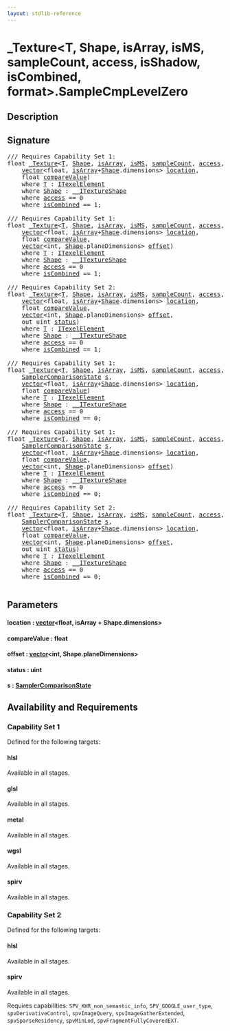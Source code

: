 ```yaml
---
layout: stdlib-reference
---
```


# \_Texture\<T, Shape, isArray, isMS, sampleCount, access, isShadow, isCombined, format\>\.SampleCmpLevelZero

## Description





## Signature 

<pre>
/// Requires Capability Set 1:
<span class="code_keyword">float</span> <a href="index.html" class="code_type">_Texture</a>&lt;<a href="index.html#typeparam-T" class="code_type">T</a>, <a href="index.html#typeparam-Shape" class="code_type">Shape</a>, <a href="index.html#decl-isArray" class="code_var">isArray</a>, <a href="index.html#decl-isMS" class="code_var">isMS</a>, <a href="index.html#decl-sampleCount" class="code_var">sampleCount</a>, <a href="index.html#decl-access" class="code_var">access</a>, <a href="index.html#decl-isShadow" class="code_var">isShadow</a>, <a href="index.html#decl-isCombined" class="code_var">isCombined</a>, <a href="index.html#decl-format" class="code_var">format</a>&gt;.<a href="samplecmplevelzero-069e.html">SampleCmpLevelZero</a>(
    <a href="../vector/index.html" class="code_type">vector</a>&lt;<span class="code_keyword">float</span>, <a href="index.html#decl-isArray" class="code_var">isArray</a>+<a href="index.html#typeparam-Shape" class="code_type">Shape</a>.dimensions&gt; <a href="samplecmplevelzero-069e.html#decl-location" class="code_param">location</a>,
    <span class="code_keyword">float</span> <a href="samplecmplevelzero-069e.html#decl-compareValue" class="code_param">compareValue</a>)
    <span class='code_keyword'>where</span> <a href="index.html#typeparam-T" class="code_type">T</a> : <a href="../../interfaces/itexelelement-016/index.html" class="code_type">ITexelElement</a>
    <span class='code_keyword'>where</span> <a href="index.html#typeparam-Shape" class="code_type">Shape</a> : <a href="../../interfaces/0_itextureshape-023a/index.html" class="code_type">__ITextureShape</a>
    <span class='code_keyword'>where</span> <a href="index.html#decl-access" class="code_var">access</a> == 0
    <span class='code_keyword'>where</span> <a href="index.html#decl-isCombined" class="code_var">isCombined</a> == 1;

/// Requires Capability Set 1:
<span class="code_keyword">float</span> <a href="index.html" class="code_type">_Texture</a>&lt;<a href="index.html#typeparam-T" class="code_type">T</a>, <a href="index.html#typeparam-Shape" class="code_type">Shape</a>, <a href="index.html#decl-isArray" class="code_var">isArray</a>, <a href="index.html#decl-isMS" class="code_var">isMS</a>, <a href="index.html#decl-sampleCount" class="code_var">sampleCount</a>, <a href="index.html#decl-access" class="code_var">access</a>, <a href="index.html#decl-isShadow" class="code_var">isShadow</a>, <a href="index.html#decl-isCombined" class="code_var">isCombined</a>, <a href="index.html#decl-format" class="code_var">format</a>&gt;.<a href="samplecmplevelzero-069e.html">SampleCmpLevelZero</a>(
    <a href="../vector/index.html" class="code_type">vector</a>&lt;<span class="code_keyword">float</span>, <a href="index.html#decl-isArray" class="code_var">isArray</a>+<a href="index.html#typeparam-Shape" class="code_type">Shape</a>.dimensions&gt; <a href="samplecmplevelzero-069e.html#decl-location" class="code_param">location</a>,
    <span class="code_keyword">float</span> <a href="samplecmplevelzero-069e.html#decl-compareValue" class="code_param">compareValue</a>,
    <a href="../vector/index.html" class="code_type">vector</a>&lt;<span class="code_keyword">int</span>, <a href="index.html#typeparam-Shape" class="code_type">Shape</a>.planeDimensions&gt; <a href="samplecmplevelzero-069e.html#decl-offset" class="code_param">offset</a>)
    <span class='code_keyword'>where</span> <a href="index.html#typeparam-T" class="code_type">T</a> : <a href="../../interfaces/itexelelement-016/index.html" class="code_type">ITexelElement</a>
    <span class='code_keyword'>where</span> <a href="index.html#typeparam-Shape" class="code_type">Shape</a> : <a href="../../interfaces/0_itextureshape-023a/index.html" class="code_type">__ITextureShape</a>
    <span class='code_keyword'>where</span> <a href="index.html#decl-access" class="code_var">access</a> == 0
    <span class='code_keyword'>where</span> <a href="index.html#decl-isCombined" class="code_var">isCombined</a> == 1;

/// Requires Capability Set 2:
<span class="code_keyword">float</span> <a href="index.html" class="code_type">_Texture</a>&lt;<a href="index.html#typeparam-T" class="code_type">T</a>, <a href="index.html#typeparam-Shape" class="code_type">Shape</a>, <a href="index.html#decl-isArray" class="code_var">isArray</a>, <a href="index.html#decl-isMS" class="code_var">isMS</a>, <a href="index.html#decl-sampleCount" class="code_var">sampleCount</a>, <a href="index.html#decl-access" class="code_var">access</a>, <a href="index.html#decl-isShadow" class="code_var">isShadow</a>, <a href="index.html#decl-isCombined" class="code_var">isCombined</a>, <a href="index.html#decl-format" class="code_var">format</a>&gt;.<a href="samplecmplevelzero-069e.html">SampleCmpLevelZero</a>(
    <a href="../vector/index.html" class="code_type">vector</a>&lt;<span class="code_keyword">float</span>, <a href="index.html#decl-isArray" class="code_var">isArray</a>+<a href="index.html#typeparam-Shape" class="code_type">Shape</a>.dimensions&gt; <a href="samplecmplevelzero-069e.html#decl-location" class="code_param">location</a>,
    <span class="code_keyword">float</span> <a href="samplecmplevelzero-069e.html#decl-compareValue" class="code_param">compareValue</a>,
    <a href="../vector/index.html" class="code_type">vector</a>&lt;<span class="code_keyword">int</span>, <a href="index.html#typeparam-Shape" class="code_type">Shape</a>.planeDimensions&gt; <a href="samplecmplevelzero-069e.html#decl-offset" class="code_param">offset</a>,
    <span class="code_keyword">out</span> <span class="code_keyword">uint</span> <a href="samplecmplevelzero-069e.html#decl-status" class="code_param">status</a>)
    <span class='code_keyword'>where</span> <a href="index.html#typeparam-T" class="code_type">T</a> : <a href="../../interfaces/itexelelement-016/index.html" class="code_type">ITexelElement</a>
    <span class='code_keyword'>where</span> <a href="index.html#typeparam-Shape" class="code_type">Shape</a> : <a href="../../interfaces/0_itextureshape-023a/index.html" class="code_type">__ITextureShape</a>
    <span class='code_keyword'>where</span> <a href="index.html#decl-access" class="code_var">access</a> == 0
    <span class='code_keyword'>where</span> <a href="index.html#decl-isCombined" class="code_var">isCombined</a> == 1;

/// Requires Capability Set 1:
<span class="code_keyword">float</span> <a href="index.html" class="code_type">_Texture</a>&lt;<a href="index.html#typeparam-T" class="code_type">T</a>, <a href="index.html#typeparam-Shape" class="code_type">Shape</a>, <a href="index.html#decl-isArray" class="code_var">isArray</a>, <a href="index.html#decl-isMS" class="code_var">isMS</a>, <a href="index.html#decl-sampleCount" class="code_var">sampleCount</a>, <a href="index.html#decl-access" class="code_var">access</a>, <a href="index.html#decl-isShadow" class="code_var">isShadow</a>, <a href="index.html#decl-isCombined" class="code_var">isCombined</a>, <a href="index.html#decl-format" class="code_var">format</a>&gt;.<a href="samplecmplevelzero-069e.html">SampleCmpLevelZero</a>(
    <a href="../samplercomparisonstate-07h/index.html" class="code_type">SamplerComparisonState</a> <a href="samplecmplevelzero-069e.html#decl-s" class="code_param">s</a>,
    <a href="../vector/index.html" class="code_type">vector</a>&lt;<span class="code_keyword">float</span>, <a href="index.html#decl-isArray" class="code_var">isArray</a>+<a href="index.html#typeparam-Shape" class="code_type">Shape</a>.dimensions&gt; <a href="samplecmplevelzero-069e.html#decl-location" class="code_param">location</a>,
    <span class="code_keyword">float</span> <a href="samplecmplevelzero-069e.html#decl-compareValue" class="code_param">compareValue</a>)
    <span class='code_keyword'>where</span> <a href="index.html#typeparam-T" class="code_type">T</a> : <a href="../../interfaces/itexelelement-016/index.html" class="code_type">ITexelElement</a>
    <span class='code_keyword'>where</span> <a href="index.html#typeparam-Shape" class="code_type">Shape</a> : <a href="../../interfaces/0_itextureshape-023a/index.html" class="code_type">__ITextureShape</a>
    <span class='code_keyword'>where</span> <a href="index.html#decl-access" class="code_var">access</a> == 0
    <span class='code_keyword'>where</span> <a href="index.html#decl-isCombined" class="code_var">isCombined</a> == 0;

/// Requires Capability Set 1:
<span class="code_keyword">float</span> <a href="index.html" class="code_type">_Texture</a>&lt;<a href="index.html#typeparam-T" class="code_type">T</a>, <a href="index.html#typeparam-Shape" class="code_type">Shape</a>, <a href="index.html#decl-isArray" class="code_var">isArray</a>, <a href="index.html#decl-isMS" class="code_var">isMS</a>, <a href="index.html#decl-sampleCount" class="code_var">sampleCount</a>, <a href="index.html#decl-access" class="code_var">access</a>, <a href="index.html#decl-isShadow" class="code_var">isShadow</a>, <a href="index.html#decl-isCombined" class="code_var">isCombined</a>, <a href="index.html#decl-format" class="code_var">format</a>&gt;.<a href="samplecmplevelzero-069e.html">SampleCmpLevelZero</a>(
    <a href="../samplercomparisonstate-07h/index.html" class="code_type">SamplerComparisonState</a> <a href="samplecmplevelzero-069e.html#decl-s" class="code_param">s</a>,
    <a href="../vector/index.html" class="code_type">vector</a>&lt;<span class="code_keyword">float</span>, <a href="index.html#decl-isArray" class="code_var">isArray</a>+<a href="index.html#typeparam-Shape" class="code_type">Shape</a>.dimensions&gt; <a href="samplecmplevelzero-069e.html#decl-location" class="code_param">location</a>,
    <span class="code_keyword">float</span> <a href="samplecmplevelzero-069e.html#decl-compareValue" class="code_param">compareValue</a>,
    <a href="../vector/index.html" class="code_type">vector</a>&lt;<span class="code_keyword">int</span>, <a href="index.html#typeparam-Shape" class="code_type">Shape</a>.planeDimensions&gt; <a href="samplecmplevelzero-069e.html#decl-offset" class="code_param">offset</a>)
    <span class='code_keyword'>where</span> <a href="index.html#typeparam-T" class="code_type">T</a> : <a href="../../interfaces/itexelelement-016/index.html" class="code_type">ITexelElement</a>
    <span class='code_keyword'>where</span> <a href="index.html#typeparam-Shape" class="code_type">Shape</a> : <a href="../../interfaces/0_itextureshape-023a/index.html" class="code_type">__ITextureShape</a>
    <span class='code_keyword'>where</span> <a href="index.html#decl-access" class="code_var">access</a> == 0
    <span class='code_keyword'>where</span> <a href="index.html#decl-isCombined" class="code_var">isCombined</a> == 0;

/// Requires Capability Set 2:
<span class="code_keyword">float</span> <a href="index.html" class="code_type">_Texture</a>&lt;<a href="index.html#typeparam-T" class="code_type">T</a>, <a href="index.html#typeparam-Shape" class="code_type">Shape</a>, <a href="index.html#decl-isArray" class="code_var">isArray</a>, <a href="index.html#decl-isMS" class="code_var">isMS</a>, <a href="index.html#decl-sampleCount" class="code_var">sampleCount</a>, <a href="index.html#decl-access" class="code_var">access</a>, <a href="index.html#decl-isShadow" class="code_var">isShadow</a>, <a href="index.html#decl-isCombined" class="code_var">isCombined</a>, <a href="index.html#decl-format" class="code_var">format</a>&gt;.<a href="samplecmplevelzero-069e.html">SampleCmpLevelZero</a>(
    <a href="../samplercomparisonstate-07h/index.html" class="code_type">SamplerComparisonState</a> <a href="samplecmplevelzero-069e.html#decl-s" class="code_param">s</a>,
    <a href="../vector/index.html" class="code_type">vector</a>&lt;<span class="code_keyword">float</span>, <a href="index.html#decl-isArray" class="code_var">isArray</a>+<a href="index.html#typeparam-Shape" class="code_type">Shape</a>.dimensions&gt; <a href="samplecmplevelzero-069e.html#decl-location" class="code_param">location</a>,
    <span class="code_keyword">float</span> <a href="samplecmplevelzero-069e.html#decl-compareValue" class="code_param">compareValue</a>,
    <a href="../vector/index.html" class="code_type">vector</a>&lt;<span class="code_keyword">int</span>, <a href="index.html#typeparam-Shape" class="code_type">Shape</a>.planeDimensions&gt; <a href="samplecmplevelzero-069e.html#decl-offset" class="code_param">offset</a>,
    <span class="code_keyword">out</span> <span class="code_keyword">uint</span> <a href="samplecmplevelzero-069e.html#decl-status" class="code_param">status</a>)
    <span class='code_keyword'>where</span> <a href="index.html#typeparam-T" class="code_type">T</a> : <a href="../../interfaces/itexelelement-016/index.html" class="code_type">ITexelElement</a>
    <span class='code_keyword'>where</span> <a href="index.html#typeparam-Shape" class="code_type">Shape</a> : <a href="../../interfaces/0_itextureshape-023a/index.html" class="code_type">__ITextureShape</a>
    <span class='code_keyword'>where</span> <a href="index.html#decl-access" class="code_var">access</a> == 0
    <span class='code_keyword'>where</span> <a href="index.html#decl-isCombined" class="code_var">isCombined</a> == 0;

</pre>

## Parameters

####  <a id="decl-location"></a>location  : [vector](../vector/index.html)\<float, isArray + Shape\.dimensions\>
####  <a id="decl-compareValue"></a>compareValue  : float
####  <a id="decl-offset"></a>offset  : [vector](../vector/index.html)\<int, Shape\.planeDimensions\>
####  <a id="decl-status"></a>status  : uint
####  <a id="decl-s"></a>s  : [SamplerComparisonState](../samplercomparisonstate-07h/index.html)

## Availability and Requirements

### Capability Set 1

Defined for the following targets:

#### hlsl
Available in all stages.

#### glsl
Available in all stages.

#### metal
Available in all stages.

#### wgsl
Available in all stages.

#### spirv
Available in all stages.


### Capability Set 2

Defined for the following targets:

#### hlsl
Available in all stages.

#### spirv
Available in all stages.

Requires capabilities: `SPV_KHR_non_semantic_info`, `SPV_GOOGLE_user_type`, `spvDerivativeControl`, `spvImageQuery`, `spvImageGatherExtended`, `spvSparseResidency`, `spvMinLod`, `spvFragmentFullyCoveredEXT`.



